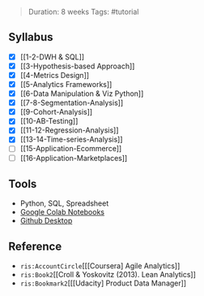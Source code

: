 > Duration: 8 weeks
> Tags: #tutorial 

## Syllabus
- [x] [[1-2-DWH & SQL]]
- [x] [[3-Hypothesis-based Approach]] 
- [x] [[4-Metrics Design]] 
- [x] [[5-Analytics Frameworks]] 
- [x] [[6-Data Manipulation & Viz Python]]
- [x] [[7-8-Segmentation-Analysis]] 
- [x] [[9-Cohort-Analysis]] 
- [x] [[10-AB-Testing]] 
- [x] [[11-12-Regression-Analysis]] 
- [x] [[13-14-Time-series-Analysis]] 
- [ ] [[15-Application-Ecommerce]]
- [ ] [[16-Application-Marketplaces]]

## Tools
- Python, SQL, Spreadsheet
- [Google Colab Notebooks](https://colab.research.google.com/notebooks/intro.ipynb?utm_source=scs-index#scrollTo=gJr_9dXGpJ05)
- [Github Desktop](https://colab.research.google.com/notebooks/intro.ipynb?utm_source=scs-index#scrollTo=gJr_9dXGpJ05)

## Reference
- `ris:AccountCircle`[[[Coursera] Agile Analytics]]
- `ris:Book2`[[Croll & Yoskovitz (2013). Lean Analytics]]
- `ris:Bookmark2`[[[Udacity] Product Data Manager]]
